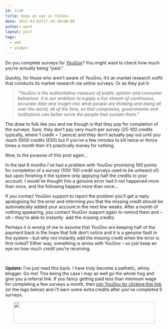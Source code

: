 ```yaml
---
id: 1140
title: Keep an eye on YouGov.
date: 2011-03-02T17:34:34+00:00
author: mark
layout: post
tags:
  - web
  - yougov
---
```

Do you complete surveys for [YouGov](http://www.yougov.co.uk)? You might want to check how much you&#8217;re actually being &#8220;paid.&#8221;

Quickly, for those who aren&#8217;t aware of YouGov, it&#8217;s an market research outfit that conducts its market research via online surveys. Or as they put it:

> _&#8220;YouGov is the authoritative measure of public opinion and consumer behaviour. It is our ambition to supply a live stream of continuous, accurate data and insight into what people are thinking and doing all over the world, all of the time, so that companies, governments and institutions can better serve the people that sustain them.&#8221;_

The draw to folk like you and me though is that they _pay_ for completion of the surveys. Sure, they don&#8217;t pay very much per survey (25-100 credits typically, where 1 credit = 1 pence) and they don&#8217;t actually pay out until you reach 5000 credits (£50) but if you&#8217;ve a few minutes to kill twice or thrice times a month then it&#8217;s practically money for nothing.

Now, to the purpose of this post again&#8230;

In the last 6 months i&#8217;ve had a problem with YouGov promising 100 points for completion of a survey (100! 100 credit surveys used to be unheard of) but upon finishing it the system only applying half the credits to your account. I would&#8217;ve thought this a genuine error had it not happened more than once, and the following happen more than once&#8230;

If you contact YouGov support to report the problem you&#8217;ll get a reply apologising for the error and informing you that the missing credit should be automatically added your account in the next few weeks. After a month of nothing appearing, you contact YouGov support again to remind them and &#8211; oh &#8211; they&#8217;re able to instantly  add the missing credits.

Perhaps it is wrong of me to assume that YouGov are keeping half of the payment back in the hope that folk don&#8217;t notice and it is a genuine fault in the system &#8211; but why not instantly add the missing credit when the error is first noted? Either way, something is amiss with YouGov &#8211; so just keep an eye on how much credit you&#8217;re receiving.

<span style="color: #c0c0c0;">&#8230;</span>

**Update:** I&#8217;ve just read this back. I have truly become a pathetic, whiny blogger. Go me! This being the case i may as well go the whole hog and give you a referral link. If you fancy getting paid less than minimum wage for completing a few surveys a month, then [join YouGov by clicking this link](http://my.yougov.com/go.aspx?id=a67a4089-efbf-4bef-a4b3-37da90062414) (or the logo below) and i&#8217;ll earn some extra credits after you&#8217;ve completed 5 surveys.

<p style="text-align: center;">
  <a href="http://my.yougov.com/go.aspx?id=a67a4089-efbf-4bef-a4b3-37da90062414"><img class="size-full wp-image-1206 aligncenter" title="YouGov" src="/images/fromwp/2011/03/YG.jpg" alt="" width="450" height="70" srcset="/images/fromwp/2011/03/YG.jpg 450w, /images/fromwp/2011/03/YG-300x46.jpg 300w" sizes="(max-width: 450px) 100vw, 450px" /></a>
</p>